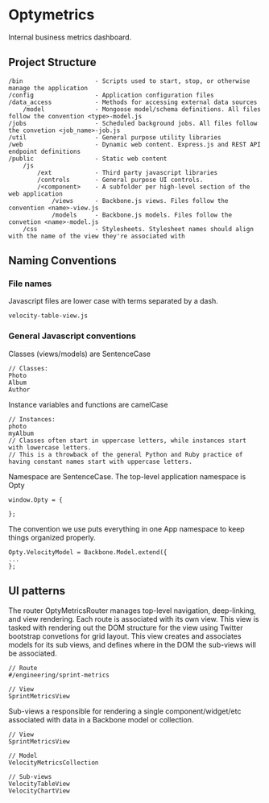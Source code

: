 # Optymetrics

Internal business metrics dashboard.

## Project Structure
    /bin                    - Scripts used to start, stop, or otherwise manage the application
    /config                 - Application configuration files
    /data_access            - Methods for accessing external data sources
        /model              - Mongoose model/schema definitions. All files follow the convention <type>-model.js
    /jobs                   - Scheduled background jobs. All files follow the convetion <job_name>-job.js
    /util                   - General purpose utility libraries
    /web                    - Dynamic web content. Express.js and REST API endpoint definitions
    /public                 - Static web content
        /js         
            /ext            - Third party javascript libraries
            /controls       - General purpose UI controls.
            /<component>    - A subfolder per high-level section of the web application
                /views      - Backbone.js views. Files follow the convention <name>-view.js
                /models     - Backbone.js models. Files follow the convetion <name>-model.js
        /css                - Stylesheets. Stylesheet names should align with the name of the view they're associated with
        
## Naming Conventions

### File names
Javascript files are lower case with terms separated by a dash.
    
    velocity-table-view.js
    
### General Javascript conventions

Classes (views/models) are SentenceCase

    // Classes:
    Photo
    Album
    Author

Instance variables and functions are camelCase

    // Instances:
    photo
    myAlbum
    // Classes often start in uppercase letters, while instances start with lowercase letters. 
    // This is a throwback of the general Python and Ruby practice of having constant names start with uppercase letters.

Namespace are SentenceCase. The top-level application namespace is Opty

    window.Opty = {
    
    };

The convention we use puts everything in one App namespace to keep things organized properly.

    Opty.VelocityModel = Backbone.Model.extend({
    ...
    };
    
## UI patterns

The router OptyMetricsRouter manages top-level navigation, deep-linking, and view rendering. 
Each route is associated with its own view. This view is tasked with rendering out the DOM structure for
the view using Twitter bootstrap convetions for grid layout. This view creates and associates models for its
sub views, and defines where in the DOM the sub-views will be associated.

    // Route
    #/engineering/sprint-metrics
    
    // View
    SprintMetricsView
    
Sub-views a responsible for rendering a single component/widget/etc associated with data in a Backbone model or collection.

    // View 
    SprintMetricsView
    
    // Model
    VelocityMetricsCollection
    
    // Sub-views
    VelocityTableView
    VelocityChartView
    


    
    